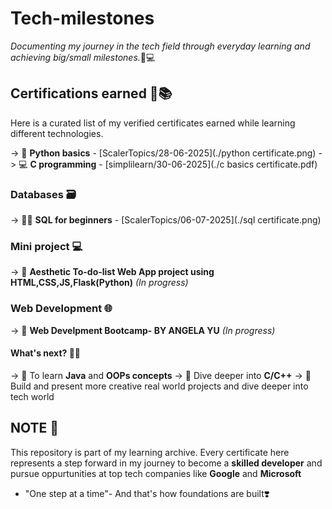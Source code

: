 # Tech-milestones
*Documenting my journey in the tech field through everyday learning and achieving big/small milestones.*📝💻
## Certifications earned 🏅📚
Here is a curated list of my verified certificates earned while learning different technologies.

-> 🐍 **Python basics** - [ScalerTopics/28-06-2025](./python certificate.png)
-> 💻 **C programming** - [simplilearn/30-06-2025](./c basics certificate.pdf)

### Databases 🗃️
-> 👩‍💻 **SQL for beginners** - [ScalerTopics/06-07-2025](./sql certificate.png)

### Mini project 💻
-> 🌸 **Aesthetic To-do-list Web App project using HTML,CSS,JS,Flask(Python)** *(In progress)*

### Web Development 🌐 
-> 🧠 **Web Develpment Bootcamp- BY ANGELA YU** *(In progress)*

#### What's next? 👩‍💻
-> 📔 To learn **Java** and **OOPs concepts**
-> 📑 Dive deeper into **C/C++**
-> 🌈 Build and present more creative real world projects and dive deeper into tech world

## NOTE 📝
This repository is part of my learning archive. Every certificate here represents a step forward in my journey to become a **skilled developer** and pursue oppurtunities at top tech companies like **Google** and **Microsoft**

- "One step at a time"- And that's how foundations are built❣️


